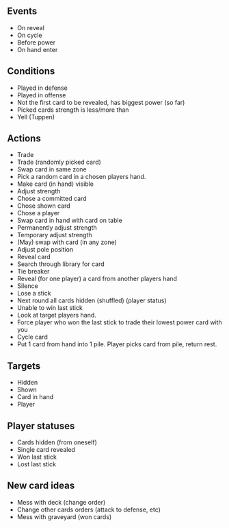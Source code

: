 
## Events

- On reveal
- On cycle
- Before power
- On hand enter

## Conditions

- Played in defense
- Played in offense
- Not the first card to be revealed, has biggest power (so far)
- Picked cards strength is less/more than
- Yell (Tuppen)

## Actions

- Trade
- Trade (randomly picked card)
- Swap card in same zone
- Pick a random card in a chosen players hand.
- Make card (in hand) visible
- Adjust strength
- Chose a committed card
- Chose shown card
- Chose a player
- Swap card in hand with card on table
- Permanently adjust strength
- Temporary adjust strength
- (May) swap with card (in any zone)
- Adjust pole position
- Reveal card
- Search through library for card
- Tie breaker
- Reveal (for one player) a card from another players hand
- Silence
- Lose a stick
- Next round all cards hidden (shuffled) (player status)
- Unable to win last stick
- Look at target players hand.
- Force player who won the last stick to trade their lowest power card with you
- Cycle card
- Put 1 card from hand into 1 pile. Player picks card from pile, return rest.

## Targets

- Hidden
- Shown
- Card in hand
- Player

## Player statuses

- Cards hidden (from oneself)
- Single card revealed
- Won last stick
- Lost last stick

## New card ideas

- Mess with deck (change order)
- Change other cards orders (attack to defense, etc)
- Mess with graveyard (won cards)
